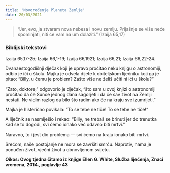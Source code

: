 ```yaml
---
title: 'Novorođenje Planeta Zemlje'
date: 20/03/2021
---
```


> <p></p>
> “Jer, evo, ja stvaram nova nebesa i novu zemlju. Prijašnje se više neće spominjati, niti će vam na um dolaziti.” (Izaija 65,17)

### Biblijski tekstovi
Izaija 65,17-25; Izaija 66,1-19; Izaija 66,1921; Izaija 66,21; Izaija 66,22-24.

Dvanaestogodišnji dječak koji je upravo pročitao neku knjigu o astronomiji, odbio je ići u školu. Majka je odvela dijete k obiteljskom liječniku koji ga je pitao: “Billy, u čemu je problem? Zašto više ne želiš učiti ni ići u školu?“

“Zato, doktore,” odgovorio je dječak, “što sam u ovoj knjizi o astronomiji pročitao da će Sunce jednog dana sagorjeti i da će sav život na Zemlji nestati. Ne vidim razlog da bilo što radim ako će na kraju sve izumrijeti.”

Majka je histerično povikala: “To se tebe ne tiče! To se tebe ne tiče!“

A liječnik se nasmiješio i rekao: “Billy, ne trebaš se brinuti jer do trenutka kad se to dogodi, svi ćemo ionako već odavno biti mrtvi.”

Naravno, to i jest dio problema — svi ćemo na kraju ionako biti mrtvi.

Srećom, naše postojanje ne mora se završiti smrću. Naprotiv, nama je ponuđen život, vječni život u obnovljenom svijetu.

**Oikos: Ovog tjedna čitamo iz knjige Ellen G. White, Služba liječenja, Znaci vremena, 2014., poglavlje 43**